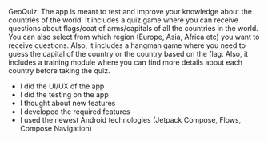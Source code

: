 GeoQuiz: The app is meant to test and improve your knowledge about the countries of the world. It includes a quiz game where you can receive questions about flags/coat of arms/capitals of all the countries in the world. You can also select from which region (Europe, Asia, Africa etc) you want to receive questions. Also, it includes a hangman game where you need to guess the capital of the country or the country based on the flag. Also, it includes a training module where you can find more details about each country before taking the quiz.

- I did the UI/UX of the app
- I did the testing on the app
- I thought about new features
- I developed the required features
- I used the newest Android technologies (Jetpack Compose, Flows, Compose Navigation)
